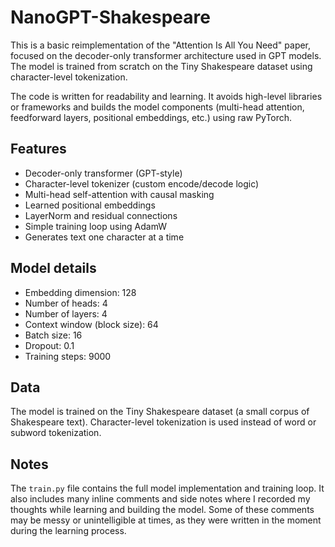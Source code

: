 # NanoGPT-Shakespeare

This is a basic reimplementation of the "Attention Is All You Need" paper, focused on the decoder-only transformer architecture used in GPT models. The model is trained from scratch on the Tiny Shakespeare dataset using character-level tokenization.

The code is written for readability and learning. It avoids high-level libraries or frameworks and builds the model components (multi-head attention, feedforward layers, positional embeddings, etc.) using raw PyTorch.

## Features

- Decoder-only transformer (GPT-style)
- Character-level tokenizer (custom encode/decode logic)
- Multi-head self-attention with causal masking
- Learned positional embeddings
- LayerNorm and residual connections
- Simple training loop using AdamW
- Generates text one character at a time

## Model details

- Embedding dimension: 128
- Number of heads: 4
- Number of layers: 4
- Context window (block size): 64
- Batch size: 16
- Dropout: 0.1
- Training steps: 9000

## Data

The model is trained on the Tiny Shakespeare dataset (a small corpus of Shakespeare text). Character-level tokenization is used instead of word or subword tokenization.

## Notes

The `train.py` file contains the full model implementation and training loop. It also includes many inline comments and side notes where I recorded my thoughts while learning and building the model. Some of these comments may be messy or unintelligible at times, as they were written in the moment during the learning process.
